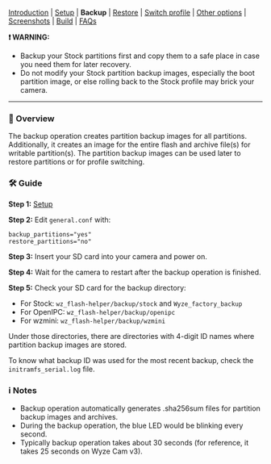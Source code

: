 [Introduction](README.md) | [Setup](README_setup.md) | **Backup** | [Restore](README_restore.md) | [Switch profile](README_switch_profile.md) | [Other options](README_other_options.md) | [Screenshots](README_screenshots.md) | [Build](README_build.md) | [FAQs](README_FAQs.md)



**❗ WARNING:**
- Backup your Stock partitions first and copy them to a safe place in case you need them for later recovery.
- Do not modify your Stock partition backup images, especially the boot partition image, or else rolling back to the Stock profile may brick your camera.

-----

### 📖 Overview

The backup operation creates partition backup images for all partitions. Additionally, it creates an image for the entire flash and archive file(s) for writable partition(s). The partition backup images can be used later to restore partitions or for profile switching.

### 🛠️ Guide

**Step 1:** [Setup](README_setup.md)

**Step 2:** Edit `general.conf` with:
```
backup_partitions="yes"
restore_partitions="no"
```

**Step 3:** Insert your SD card into your camera and power on.

**Step 4:** Wait for the camera to restart after the backup operation is finished.

**Step 5:** Check your SD card for the backup directory:

- For Stock: `wz_flash-helper/backup/stock` and `Wyze_factory_backup`
- For OpenIPC: `wz_flash-helper/backup/openipc`
- For wzmini: `wz_flash-helper/backup/wzmini`

Under those directories, there are directories with 4-digit ID names where partition backup images are stored.

To know what backup ID was used for the most recent backup, check the `initramfs_serial.log` file.

### ℹ️ Notes
- Backup operation automatically generates .sha256sum files for partition backup images and archives.
- During the backup operation, the blue LED would be blinking every second.
- Typically backup operation takes about 30 seconds (for reference, it takes 25 seconds on Wyze Cam v3).
